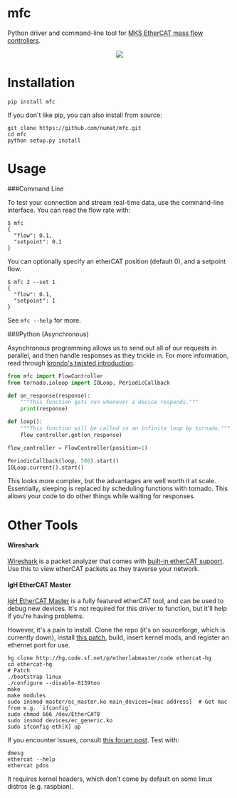 mfc
===

Python driver and command-line tool for [MKS EtherCAT mass flow controllers](http://www.mksinst.com/product/category.aspx?CategoryID=406).

<p align="center">
  <img src="http://www.mksinst.com/images/gseries.jpg" />
</p>

Installation
============

```
pip install mfc
```

If you don't like pip, you can also install from source:

```
git clone https://github.com/numat/mfc.git
cd mfc
python setup.py install
```

Usage
=====

###Command Line

To test your connection and stream real-time data, use the command-line
interface. You can read the flow rate with:

```
$ mfc
{
  "flow": 0.1,
  "setpoint": 0.1
}
```

You can optionally specify an etherCAT position (default 0), and a setpoint flow.

```
$ mfc 2 --set 1
{
  "flow": 0.1,
  "setpoint": 1
}
```

See `mfc --help` for more.

###Python (Asynchronous)

Asynchronous programming allows us to send out all of our requests in parallel, and then
handle responses as they trickle in. For more information, read through
[krondo's twisted introduction](http://krondo.com/?page_id=1327).

```python
from mfc import FlowController
from tornado.ioloop import IOLoop, PeriodicCallback

def on_response(response):
    """This function gets run whenever a device responds."""
    print(response)

def loop():
    """This function will be called in an infinite loop by tornado."""
    flow_controller.get(on_response)

flow_controller = FlowController(position=1)

PeriodicCallback(loop, 500).start()
IOLoop.current().start()
```

This looks more complex, but the advantages are well worth it at scale.
Essentially, sleeping is replaced by scheduling functions with tornado. This
allows your code to do other things while waiting for responses.

Other Tools
===========

#### Wireshark

[Wireshark](https://www.wireshark.org/) is a packet analyzer that comes with
[built-in etherCAT support](https://wiki.wireshark.org/Protocols/ethercat).
Use this to view etherCAT packets as they traverse your network.

#### IgH EtherCAT Master

[IgH EtherCAT Master](http://www.etherlab.org/en/ethercat/) is a fully featured
etherCAT tool, and can be used to debug new devices. It's not required for this
driver to function, but it'll help if you're having problems.

However, it's a pain to install. Clone the repo (it's on sourceforge, which is
currently down), install [this patch](http://lists.etherlab.org/pipermail/etherlab-dev/2014/000435.html),
build, insert kernel mods, and register an ethernet port for use.

```
hg clone http://hg.code.sf.net/p/etherlabmaster/code ethercat-hg
cd ethercat-hg
# Patch
./bootstrap linux
./configure --disable-8139too
make
make modules
sudo insmod master/ec_master.ko main_devices=[mac address]  # Get mac from e.g. `ifconfig`
sudo chmod 666 /dev/EtherCAT0
sudo insmod devices/ec_generic.ko
sudo ifconfig eth[X] up
```

If you encounter issues, consult [this forum post](http://lists.etherlab.org/pipermail/etherlab-dev/2014/000368.html).
Test with:

```
dmesg
ethercat --help
ethercat pdos
```

It requires kernel headers, which don't come by default on some linux distros (e.g. raspbian).
